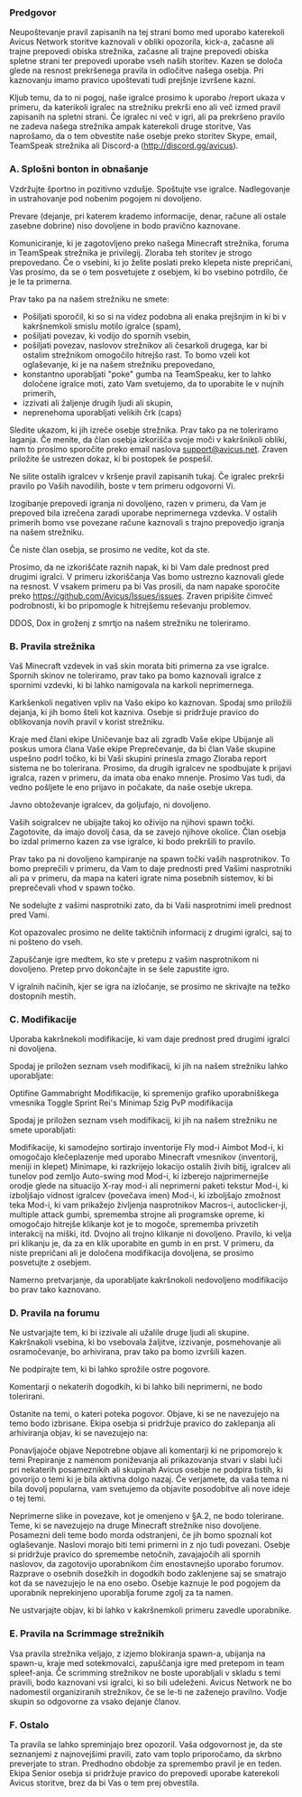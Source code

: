 ### Predgovor

Neupoštevanje pravil zapisanih na tej strani bomo med uporabo katerekoli Avicus Network storitve kaznovali v obliki opozorila, kick-a, začasne ali trajne prepovedi obiska strežnika, začasne ali trajne prepovedi obiska spletne strani ter prepovedi uporabe vseh naših storitev. Kazen se določa glede na resnost prekršenega pravila in odločitve našega osebja. Pri kaznovanju imamo pravico upoštevati tudi prejšnje izvršene kazni.

Kljub temu, da to ni pogoj, naše igralce prosimo k uporabo /report ukaza v primeru, da katerikoli igralec na strežniku prekrši eno ali več izmed pravil zapisanih na spletni strani. Če igralec ni več v igri, ali pa prekršeno pravilo ne zadeva našega strežnika ampak katerekoli druge storitve, Vas naprošamo, da o tem obvestite naše osebje preko storitev Skype, email, TeamSpeak strežnika ali Discord-a (http://discord.gg/avicus).

### A. Splošni bonton in obnašanje

Vzdržujte športno in pozitivno vzdušje. Spoštujte vse igralce. Nadlegovanje in ustrahovanje pod nobenim pogojem ni dovoljeno.

Prevare (dejanje, pri katerem krademo informacije, denar, račune ali ostale zasebne dobrine) niso dovoljene in bodo pravično kaznovane.

Komuniciranje, ki je zagotovljeno preko našega Minecraft strežnika, foruma in TeamSpeak strežnika je privilegij. Zloraba teh storitev je strogo prepovedano. Če o vsebini, ki jo želite poslati preko klepeta niste prepričani, Vas prosimo, da se o tem posvetujete z osebjem, ki bo vsebino potrdilo, če je le ta primerna.

Prav tako pa na našem strežniku ne smete:
 - Pošiljati sporočil, ki so si na videz podobna ali enaka prejšnjim in ki bi v kakršnemkoli smislu motilo igralce (spam),
 - pošiljati povezav, ki vodijo do spornih vsebin,
 - pošiljati povezav, naslovov strežnikov ali česarkoli drugega, kar bi ostalim strežnikom omogočilo hitrejšo rast. To bomo vzeli kot oglaševanje, ki je na našem strežniku prepovedano,
 - konstantno uporabljati "poke" gumba na TeamSpeaku, ker to lahko določene igralce moti, zato Vam svetujemo, da to uporabite le v nujnih primerih,
 - izzivati ali žaljenje drugih ljudi ali skupin,
 - neprenehoma uporabljati velikih črk (caps)
 
 Sledite ukazom, ki jih izreče osebje strežnika. Prav tako pa ne toleriramo laganja. Če menite, da član osebja izkorišča svoje moči v kakršnikoli obliki, nam to prosimo sporočite preko email naslova support@avicus.net. Zraven priložite še ustrezen dokaz, ki bi postopek še pospešil.
 
 Ne silite ostalih igralcev v kršenje pravil zapisanih tukaj. Če igralec prekrši pravilo po Vaših navodilih, boste v tem primeru odgovorni Vi.
 
 Izogibanje prepovedi igranja ni dovoljeno, razen v primeru, da Vam je prepoved bila izrečena zaradi uporabe neprimernega vzdevka. V ostalih primerih bomo vse povezane račune kaznovali s trajno prepovedjo igranja na našem strežniku.
 
 Če niste član osebja, se prosimo ne vedite, kot da ste.
 
 Prosimo, da ne izkoriščate raznih napak, ki bi Vam dale prednost pred drugimi igralci. V primeru izkoriščanja Vas bomo ustrezno kaznovali glede na resnost. V vsakem primeru pa bi Vas prosili, da nam napake sporočite preko https://github.com/Avicus/Issues/issues. Zraven pripišite čimveč podrobnosti, ki bo pripomogle k hitrejšemu reševanju problemov.

DDOS, Dox in groženj z smrtjo na našem strežniku ne toleriramo.

### B. Pravila strežnika

Vaš Minecraft vzdevek in vaš skin morata biti primerna za vse igralce. Spornih skinov ne toleriramo, prav tako pa bomo kaznovali igralce z spornimi vzdevki, ki bi lahko namigovala na karkoli neprimernega.

Karkšenkoli negativen vpliv na Vašo ekipo ko kaznovan. Spodaj smo priložili dejanja, ki jih bomo šteli kot kazniva. Osebje si pridržuje pravico do oblikovanja novih pravil v korist strežniku.

Kraje med člani ekipe
Uničevanje baz ali zgradb Vaše ekipe
Ubijanje ali poskus umora člana Vaše ekipe
Preprečevanje, da bi član Vaše skupine uspešno podrl točko, ki bi Vaši skupini prinesla zmago
Zloraba report sistema ne bo tolerirana. Prosimo, da drugih igralcev ne spodbujate k prijavi igralca, razen v primeru, da imata oba enako mnenje. Prosimo Vas tudi, da vedno pošljete le eno prijavo in počakate, da naše osebje ukrepa.

Javno obtoževanje igralcev, da goljufajo, ni dovoljeno.

Vaših soigralcev ne ubijajte takoj ko oživijo na njihovi spawn točki. Zagotovite, da imajo dovolj časa, da se zavejo njihove okolice. Član osebja bo izdal primerno kazen za vse igralce, ki bodo prekršili to pravilo.

Prav tako pa ni dovoljeno kampiranje na spawn točki vaših nasprotnikov. To bomo preprečili v primeru, da Vam to daje prednosti pred Vašimi nasprotniki ali pa v primeru, da mapa na kateri igrate nima posebnih sistemov, ki bi preprečevali vhod v spawn točko.

Ne sodelujte z vašimi nasprotniki zato, da bi Vaši nasprotnimi imeli prednost pred Vami.

Kot opazovalec prosimo ne delite taktičnih informacij z drugimi igralci, saj to ni pošteno do vseh.

Zapuščanje igre medtem, ko ste v pretepu z vašim nasprotnikom ni dovoljeno. Pretep prvo dokončajte in se šele zapustite igro.

V igralnih načinih, kjer se igra na izločanje, se prosimo ne skrivajte na težko dostopnih mestih.

### C. Modifikacije

Uporaba kakršnekoli modifikacije, ki vam daje prednost pred drugimi igralci ni dovoljena.

Spodaj je priložen seznam vseh modifikacij, ki jih na našem strežniku lahko uporabljate:

Optifine
Gammabright
Modifikacije, ki spremenijo grafiko uporabniškega vmesnika
Toggle Sprint
Rei's Minimap
5zig PvP modifikacija

Spodaj je priložen seznam vseh modifikacij, ki jih na našem strežniku ne smete uporabljati:

Modifikacije, ki samodejno sortirajo inventorije
Fly mod-i
Aimbot
Mod-i, ki omogočajo klečeplazenje med uporabo Minecraft vmesnikov (inventorij, meniji in klepet)
Minimape, ki razkrijejo lokacijo ostalih živih bitij, igralcev ali tunelov pod zemljo
Auto-swing mod
Mod-i, ki izberejo najprimernejše orodje glede na situacijo
X-ray mod-i ali neprimerni paketi tekstur
Mod-i, ki izboljšajo vidnost igralcev (povečava imen)
Mod-i, ki izboljšajo zmožnost teka
Mod-i, ki vam prikažejo življenja nasprotnikov
Macros-i, autoclicker-ji, multiple attack gumbi, sprememba strojne ali programske opreme, ki omogočajo hitrejše klikanje kot je to mogoče, sprememba privzetih interakcij na miški, itd. Dvojno ali trojno klikanje ni dovoljeno. Pravilo, ki velja pri klikanju je, da za en klik uporabite en gumb in en prst.
V primeru, da niste prepričani ali je določena modifikacija dovoljena, se prosimo posvetujte z osebjem.

Namerno pretvarjanje, da uporabljate kakršnokoli nedovoljeno modifikacijo bo prav tako kaznovano.

### D. Pravila na forumu

Ne ustvarjajte tem, ki bi izzivale ali užalile druge ljudi ali skupine. Kakršnakoli vsebina, ki bo vsebovala žaljitve, izzivanje, posmehovanje ali osramočevanje, bo arhivirana, prav tako pa bomo izvršili kazen.

Ne podpirajte tem, ki bi lahko sprožile ostre pogovore.

Komentarji o nekaterih dogodkih, ki bi lahko bili neprimerni, ne bodo tolerirani.

Ostanite na temi, o kateri poteka pogovor. Objave, ki se ne navezujejo na temo bodo izbrisane. Ekipa osebja si pridržuje pravico do zaklepanja ali arhiviranja objav, ki se navezujejo na:


Ponavljajoče objave
Nepotrebne objave ali komentarji ki ne pripomorejo k temi
Prepiranje z namenom poniževanja ali prikazovanja stvari v slabi luči pri nekaterih posameznikih ali skupinah
Avicus osebje ne podpira tistih, ki govorijo o temi ki je bila aktivna dolgo nazaj. Če verjamete, da vaša tema ni bila dovolj popularna, vam svetujemo da objavite posodobitve ali nove ideje o tej temi. 

Neprimerne slike in povezave, kot je omenjeno v §A.2, ne bodo tolerirane.
Teme, ki se navezujejo na druge Minecraft strežnike niso dovoljene. Posamezni deli teme bodo morda odstranjeni, če jih bomo spoznali kot oglaševanje. 
Naslovi morajo biti temi primerni in z njo tudi povezani. Osebje si pridržuje pravico do spremembe netočnih, zavajajočih ali spornih naslovov, da zagotovijo uporabnikom čim enostavnejšo uporabo forumov.
Razprave o osebnih dosežkih in dogodkih bodo zaklenjene saj se smatrajo kot da se navezujejo le na eno osebo. Osebje kaznuje le pod pogojem da uporabnik neprekinjeno uporablja forume zgolj za ta namen.

Ne ustvarjajte objav, ki bi lahko v kakršnemkoli primeru zavedle uporabnike.

### E. Pravila na Scrimmage strežnikih

Vsa pravila strežnika veljajo, z izjemo blokiranja spawn-a, ubijanja na spawn-u, kraje med sotekmovalci, zapuščanja igre med pretepom in team spleef-anja.
Če scrimming strežnikov ne boste uporabljali v skladu s temi pravili, bodo kaznovani vsi igralci, ki so bili udeleženi.
Avicus Network ne bo nadomestil organiziranih strežnikov, če se le-ti ne zaženejo pravilno.
Vodje skupin so odgovorne za vsako dejanje članov. 

### F. Ostalo

Ta pravila se lahko spreminjajo brez opozoril. Vaša odgovornost je, da ste seznanjemi z najnovejšimi pravili, zato vam toplo priporočamo, da skrbno preverjate to stran.
Predhodno obdobje za spremembo pravil je en teden.
Ekipa Senior osebja si pridržuje pravico do prepovedi uporabe katerekoli Avicus storitve, brez da bi Vas o tem prej obvestila.
